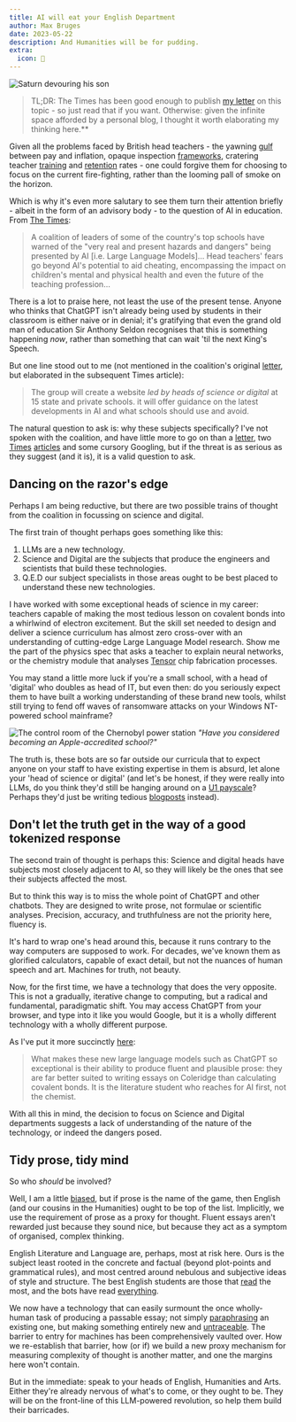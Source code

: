 ```yaml
---
title: AI will eat your English Department
author: Max Bruges
date: 2023-05-22
description: And Humanities will be for pudding.
extra:
  icon: 🍴
---
```


![Saturn devouring his son](/images/saturn.webp)

>[](note) TL;DR: The Times has been good enough to publish [my letter](https://www.thetimes.co.uk/article/times-letters-the-implications-of-using-ai-in-education-3f8ggnt7g) on this topic - so just read that if you want. Otherwise: given the infinite space afforded by a personal blog, I thought it worth elaborating my thinking here.**

Given all the problems faced by British head teachers - the yawning [gulf](https://ifs.org.uk/articles/what-has-happened-teacher-pay-england) between pay and inflation, opaque inspection [frameworks](https://www.bbc.co.uk/news/education-65013919), cratering teacher [training](https://www.theguardian.com/education/2022/dec/01/number-graduates-teacher-training-england-catastrophic-level) and [retention](https://www.theguardian.com/education/2023/jan/09/third-of-englands-teachers-who-qualified-in-last-decade-have-left-profession) rates - one could forgive them for choosing to focus on the current fire-fighting, rather than the looming pall of smoke on the horizon.

Which is why it's even more salutary to see them turn their attention briefly - albeit in the form of an advisory body - to the question of AI in education. From [The Times](https://www.thetimes.co.uk/article/ai-is-clear-and-present-danger-to-education-3sk09ftlf):

> A coalition of leaders of some of the country's top schools have warned of the "very real and present hazards and dangers" being presented by AI [i.e. Large Language Models]…
> Head teachers' fears go beyond AI's potential to aid cheating, encompassing the impact on children's mental and physical health and even the future of the teaching profession…

There is a lot to praise here, not least the use of the present tense. Anyone who thinks that ChatGPT isn't already being used by students in their classroom is either naive or in denial; it's gratifying that even the grand old man of education Sir Anthony Seldon recognises that this is something happening *now*, rather than something that can wait 'til the next King's Speech.

But one line stood out to me (not mentioned in the coalition's original [letter](https://www.thetimes.co.uk/article/times-letters-green-belt-building-and-affordable-homes-zcmzll2tw), but elaborated in the subsequent Times article):

> The group will create a website *led by heads of science or digital* at 15 state and private schools. it will offer guidance on the latest developments in AI and what schools should use and avoid.

The natural question to ask is: why these subjects specifically? I've not spoken with the coalition, and have little more to go on than a [letter](https://www.thetimes.co.uk/article/times-letters-green-belt-building-and-affordable-homes-zcmzll2tw), two [Times](https://www.thetimes.co.uk/article/ai-is-clear-and-present-danger-to-education-3sk09ftlf) [articles](https://www.thetimes.co.uk/article/the-times-view-on-ai-regulation-missing-guardrails-3hnp8znln) and some cursory Googling, but if the threat is as serious as they suggest (and it is), it is a valid question to ask.

## Dancing on the razor's edge

Perhaps I am being reductive, but there are two possible trains of thought from the coalition in focussing on science and digital.

The first train of thought perhaps goes something like this:

1. LLMs are a new technology.
1. Science and Digital are the subjects that produce the engineers and scientists that build these technologies.
1. Q.E.D our subject specialists in those areas ought to be best placed to understand these new technologies.

I have worked with some exceptional heads of science in my career: teachers capable of making the most tedious lesson on covalent bonds into a whirlwind of electron excitement.  But the skill set needed to design and deliver a science curriculum has almost zero cross-over with an understanding of cutting-edge Large Language Model research. Show me the part of the physics spec that asks a teacher to explain neural networks, or the chemistry module that analyses [Tensor](https://blog.google/products/pixel/introducing-google-tensor/) chip fabrication processes.

You may stand a little more luck if you're a small school, with a head of 'digital' who doubles as head of IT, but even then: do you seriously expect them to have built a working understanding of these brand new tools, whilst still trying to fend off waves of ransomware attacks on your Windows NT-powered school mainframe?

![The control room of the Chernobyl power station](/images/chernobyl-room.webp)
*"Have you considered becoming an Apple-accredited school?"*

The truth is, these bots are so far outside our curricula that to expect anyone on your staff to have existing expertise in them is absurd, let alone your 'head of science or digital' (and let's be honest, if they were really into LLMs, do you think they'd still be hanging around on a [U1 payscale](https://www.businessinsider.com/ai-prompt-engineer-jobs-pay-salary-requirements-no-tech-background-2023-3#:~:text=%22Prompt%20engineers%22%20train%20AI%20chatbots,always%20require%20a%20tech%20degree.)? Perhaps they'd just be writing tedious [blogposts](/blog) instead).

## Don't let the truth get in the way of a good tokenized response

The second train of thought is perhaps this: Science and digital heads have subjects most closely adjacent to AI, so they will likely be the ones that see their subjects affected the most.

But to think this way is to miss the whole point of ChatGPT and other chatbots. They are designed to write prose, not formulae or scientific analyses. Precision, accuracy, and truthfulness are not the priority here, fluency is.

It's hard to wrap one's head around this, because it runs contrary to the way computers are supposed to work. For decades, we've known them as glorified calculators, capable of exact detail, but not the nuances of human speech and art. Machines for truth, not beauty.

Now, for the first time, we have a technology that does the very opposite. This is not a gradually, iterative change to computing, but a radical and fundamental, paradigmatic shift. You may access ChatGPT from your browser, and type into it like you would Google, but it is a wholly different technology with a wholly different purpose.

As I've put it more succinctly [here](https://www.thetimes.co.uk/article/times-letters-the-implications-of-using-ai-in-education-3f8ggnt7g):

> What makes these new large language models such as ChatGPT so exceptional is their ability to produce fluent and plausible prose: they are far better suited to writing essays on Coleridge than calculating covalent bonds. It is the literature student who reaches for AI first, not the chemist.

With all this in mind, the decision to focus on Science and Digital departments suggests a lack of understanding of the nature of the technology, or indeed the dangers posed.

## Tidy prose, tidy mind

So who *should* be involved?

Well, I am a little [biased](/about), but if prose is the name of the game, then English (and our cousins in the Humanities) ought to be top of the list. Implicitly, we use the requirement of prose as a proxy for thought. Fluent essays aren't rewarded just because they sound nice, but because they act as a symptom of organised, complex thinking.

English Literature and Language are, perhaps, most at risk here. Ours is the subject least rooted in the concrete and factual (beyond plot-points and grammatical rules), and most centred around nebulous and subjective ideas of style and structure. The best English students are those that [read](https://www.gl-assessment.co.uk/press-office/press-releases/new-study-highlights-the-importance-of-reading-to-the-whole-school-curriculum/) the most, and the bots have read [everything](https://ai.facebook.com/blog/large-language-model-llama-meta-ai/#:~:text=We%20trained%20LLaMA%2065B%20and%20LLaMA%2033B%20on%201.4%20trillion%20tokens.%20Our%20smallest%20model%2C%20LLaMA%207B%2C%20is%20trained%20on%20one%20trillion%20tokens.).

We now have a technology that can easily surmount the once wholly-human task of producing a passable essay; not simply [paraphrasing](https://www.grammarly.com/paraphrasing-tool) an existing one, but making something entirely new and [untraceable](https://www.digitaltrends.com/computing/chatgpt-dupes-professor-trying-to-catch-ai-plagiarism/). The barrier to entry for machines has been comprehensively vaulted over. How we re-establish that barrier, how (or if) we build a new proxy mechanism for measuring complexity of thought is another matter, and one the margins here won't contain.

But in the immediate: speak to your heads of English, Humanities and Arts. Either they're already nervous of what's to come, or they ought to be. They will be on the front-line of this LLM-powered revolution, so help them build their barricades.
